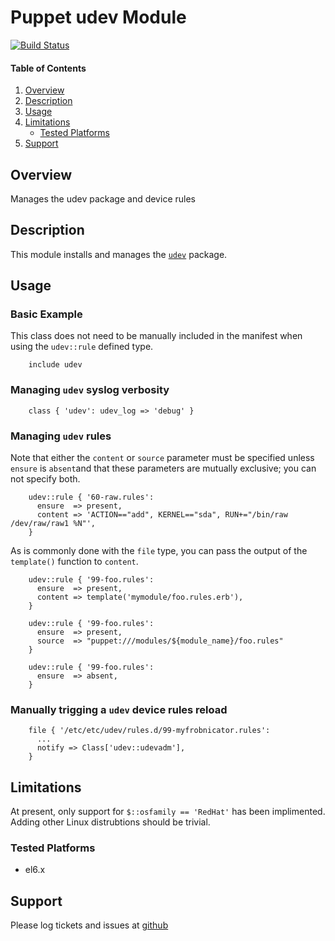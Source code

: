 Puppet udev Module
=========================

[![Build Status](https://travis-ci.org/jhoblitt/puppet-udev.png)](https://travis-ci.org/jhoblitt/puppet-udev)

#### Table of Contents

1. [Overview](#overview)
2. [Description](#description)
3. [Usage](#usage)
4. [Limitations](#limitations)
    * [Tested Platforms](#tested-platforms)
5. [Support](#support)


Overview
--------

Manages the udev package and device rules


Description
-----------

This module installs and manages the
[`udev`](http://www.freedesktop.org/software/systemd/man/udev.html) package.

Usage
-----

### Basic Example

This class does not need to be manually included in the manifest when using the
`udev::rule` defined type.

```puppet
    include udev
```

### Managing `udev` syslog verbosity

```puppet
    class { 'udev': udev_log => 'debug' }
```

### Managing `udev` rules

Note that either the `content` or `source` parameter must be specified unless
`ensure` is `absent`and that these parameters are mutually exclusive; you can
not specify both.

```puppet
    udev::rule { '60-raw.rules':
      ensure  => present,
      content => 'ACTION=="add", KERNEL=="sda", RUN+="/bin/raw /dev/raw/raw1 %N"',
    }
```

As is commonly done with the `file` type, you can pass the output of the `template()` function to `content`.

```puppet
    udev::rule { '99-foo.rules':
      ensure  => present,
      content => template('mymodule/foo.rules.erb'),
    }
```

```puppet
    udev::rule { '99-foo.rules':
      ensure  => present,
      source  => "puppet:///modules/${module_name}/foo.rules"
    }
```

```puppet
    udev::rule { '99-foo.rules':
      ensure  => absent,
    }
```


### Manually trigging a `udev` device rules reload

```puppet
    file { '/etc/etc/udev/rules.d/99-myfrobnicator.rules':
      ...
      notify => Class['udev::udevadm'],
    }
```


Limitations
-----------

At present, only support for `$::osfamily == 'RedHat'` has been implimented.
Adding other Linux distrubtions should be trivial.

### Tested Platforms

* el6.x


Support
-------

Please log tickets and issues at
[github](https://github.com/jhoblitt/puppet-udev/issues)

